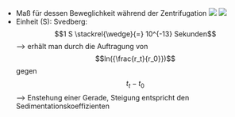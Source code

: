 - Maß für dessen Beweglichkeit während der Zentrifugation 
![](Pasted%20image%2020241010132617.png)
![](Pasted%20image%2020241010132702.png)
- Einheit (S): Svedberg:
$$1 S \stackrel{\wedge}{=} 10^{-13} Sekunden$$
--> erhält man durch die Auftragung von $$ln({\frac{r_t}{r_0}})$$ gegen $$t_t - t_0$$ --> Enstehung einer Gerade, Steigung entspricht den Sedimentationskoeffizienten
